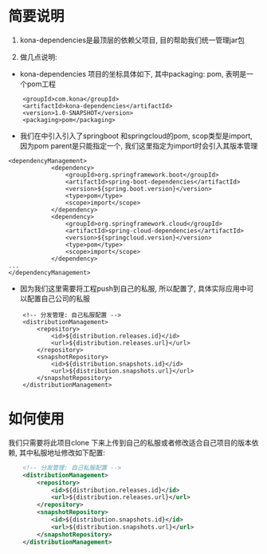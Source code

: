 # 简要说明
1. kona-dependencies是最顶层的依赖父项目, 目的帮助我们统一管理jar包

2. 做几点说明:
* kona-dependencies 项目的坐标具体如下, 其中packaging: pom, 表明是一个pom工程
```
    <groupId>com.kona</groupId>
    <artifactId>kona-dependencies</artifactId>
    <version>1.0-SNAPSHOT</version>
    <packaging>pom</packaging>
```
* 我们在<dependencyManagement>中引入引入了springboot 和springcloud的pom, scop类型是import, 因为pom parent是只能指定一个, 我们这里指定为import时会引入其版本管理
```
<dependencyManagement>
            <dependency>
                <groupId>org.springframework.boot</groupId>
                <artifactId>spring-boot-dependencies</artifactId>
                <version>${spring.boot.version}</version>
                <type>pom</type>
                <scope>import</scope>
            </dependency>
            <dependency>
                <groupId>org.springframework.cloud</groupId>
                <artifactId>spring-cloud-dependencies</artifactId>
                <version>${springcloud.version}</version>
                <type>pom</type>
                <scope>import</scope>
            </dependency>
...
</dependencyManagement>
```
* 因为我们这里需要将工程push到自己的私服, 所以配置了<distributionManagement>, 具体实际应用中可以配置自己公司的私服
```
    <!-- 分发管理: 自己私服配置 -->
    <distributionManagement>
        <repository>
            <id>${distribution.releases.id}</id>
            <url>${distribution.releases.url}</url>
        </repository>
        <snapshotRepository>
            <id>${distribution.snapshots.id}</id>
            <url>${distribution.snapshots.url}</url>
        </snapshotRepository>
    </distributionManagement>
```
    
# 如何使用
我们只需要将此项目clone 下来上传到自己的私服或者修改适合自己项目的版本依赖, 其中私服地址修改如下配置:
```xml
    <!-- 分发管理: 自己私服配置 -->
    <distributionManagement>
        <repository>
            <id>${distribution.releases.id}</id>
            <url>${distribution.releases.url}</url>
        </repository>
        <snapshotRepository>
            <id>${distribution.snapshots.id}</id>
            <url>${distribution.snapshots.url}</url>
        </snapshotRepository>
    </distributionManagement>
```

